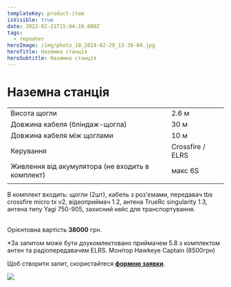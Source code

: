 ```yaml
---
templateKey: product-item
isVisible: true
date: 2022-02-21T15:04:10.000Z
tags:
  - repeater
heroImage: /img/photo_10_2024-02-29_13-39-04.jpg
heroTitle: Наземна станція
heroSubtitle: Наземна станція
---
```

# Наземна станція

|                                                   |                 |
| ------------------------------------------------- | --------------- |
| Висота щогли                         |2.6 м |                 
| Довжина кабеля (бліндаж-щогла)                    | 30 м            |
| Довжина кабеля між щоглами                        | 10 м            |
| Керування                                       | Crossfire / ELRS   
| Живлення від акумулятора (﻿не входить в комплект) | макс 6S           |
|                                                   |                 |

В комплект входить:
щогли (2шт), кабель  з роз'ємами,
передавач tbs crossfire micro tx v2,
відеоприймач 1.2,
антена TrueRc singularity 1.3,
антена типу Yagi 750-905,
захисний кейс для транспортування. 


\
Орієнтовна вартість **38000** грн. 

*За запитом може бути доукомлектовано приймачем 5.8 з комплектом антен та радіопередавачем ELRS.
Монітор Hawkeye Captain (8500грн)

Щоб створити запит, скористайтеся <a href="https://docs.google.com/forms/d/e/1FAIpQLSflTILqQ9CENT9xGsnn4Ke6l-D-2m2yaclV2jH2pzXmjGk51w/viewform" target="_blank" rel="noopener noreferrer">**формою заявки**</a>.

![](/img/photo_6_2024-02-29_13-39-04.jpg)